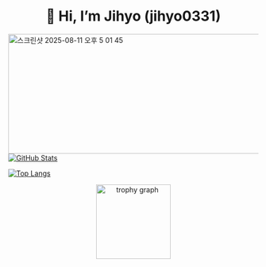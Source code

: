 <h1 align="center">👋 Hi, I’m Jihyo (jihyo0331)</h1>

<p align="center">
  <a href="https://github.com/jihyo0331">
</p>
  <img width="1017" height="241" alt="스크린샷 2025-08-11 오후 5 01 45" src="https://github.com/user-attachments/assets/47e08b9e-0b10-40f5-9a03-073bfd8492c8" />
  <img src="https://github-readme-stats.vercel.app/api?username=jihyo0331&show_icons=true&theme=dark&hide_border=true" alt="GitHub Stats" />
    
 [![Top Langs](https://github-readme-stats.vercel.app/api/top-langs/?username=jihyo0331&layout=donut&theme=dark&hide_border=true)](https://github.com/anuraghazra/github-readme-stats)
    
<p align="center">
    <img src="https://github-profile-trophy.vercel.app?username=jihyo0331&theme=dracula&column=-1&row=1&margin-w=8&margin-h=8&no-bg=false&no-frame=false&order=4" height="150" alt="trophy graph"  />

</p>
